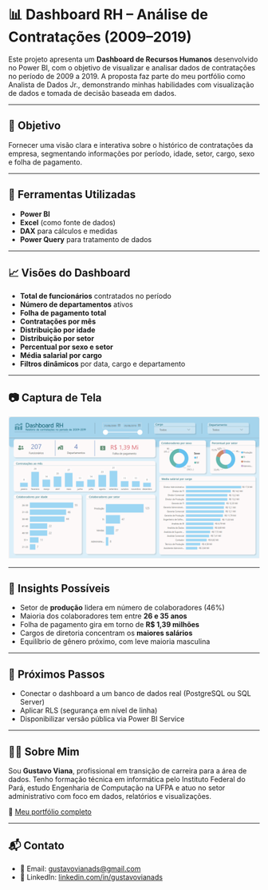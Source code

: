 # 📊 Dashboard RH – Análise de Contratações (2009–2019)

Este projeto apresenta um **Dashboard de Recursos Humanos** desenvolvido no Power BI, com o objetivo de visualizar e analisar dados de contratações no período de 2009 a 2019. A proposta faz parte do meu portfólio como Analista de Dados Jr., demonstrando minhas habilidades com visualização de dados e tomada de decisão baseada em dados.

---

## 📌 Objetivo

Fornecer uma visão clara e interativa sobre o histórico de contratações da empresa, segmentando informações por período, idade, setor, cargo, sexo e folha de pagamento.

---

## 🧰 Ferramentas Utilizadas

- **Power BI**
- **Excel** (como fonte de dados)
- **DAX** para cálculos e medidas
- **Power Query** para tratamento de dados

---

## 📈 Visões do Dashboard

- **Total de funcionários** contratados no período
- **Número de departamentos** ativos
- **Folha de pagamento total**
- **Contratações por mês**
- **Distribuição por idade**
- **Distribuição por setor**
- **Percentual por sexo e setor**
- **Média salarial por cargo**
- **Filtros dinâmicos** por data, cargo e departamento

---

## 📷 Captura de Tela

![Dashboard RH](./Captura%20de%20tela%202025-06-08%20172349.png)

---

## 🧠 Insights Possíveis

- Setor de **produção** lidera em número de colaboradores (46%)
- Maioria dos colaboradores tem entre **26 e 35 anos**
- Folha de pagamento gira em torno de **R$ 1,39 milhões**
- Cargos de diretoria concentram os **maiores salários**
- Equilíbrio de gênero próximo, com leve maioria masculina

---

## 🚀 Próximos Passos

- Conectar o dashboard a um banco de dados real (PostgreSQL ou SQL Server)
- Aplicar RLS (segurança em nível de linha)
- Disponibilizar versão pública via Power BI Service

---

## 👨‍💻 Sobre Mim

Sou **Gustavo Viana**, profissional em transição de carreira para a área de dados. Tenho formação técnica em informática pelo Instituto Federal do Pará, estudo Engenharia de Computação na UFPA e atuo no setor administrativo com foco em dados, relatórios e visualizações. 

🔗 [Meu portfólio completo](https://github.com/GhutoViana/portifolio-projetos)

---

## 📬 Contato

- 📧 Email: gustavovianads@gmail.com
- 💼 LinkedIn: [linkedin.com/in/gustavovianads](https://www.linkedin.com/in/gustavovianads)


